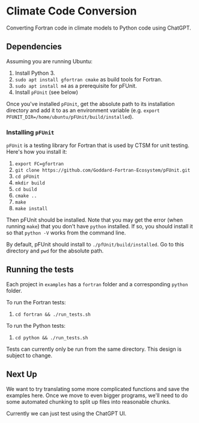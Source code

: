 # Climate Code Conversion

Converting Fortran code in climate models to Python code using ChatGPT. 

## Dependencies

Assuming you are running Ubuntu:

1. Install Python 3. 
2. `sudo apt install gfortran cmake` as build tools for Fortran.
3. `sudo apt install m4` as a prerequisite for pFUnit. 
4. Install `pFUnit` (see below)

Once you've installed `pFUnit`, get the absolute path to its installation directory and add it to as an environment variable (e.g. `export PFUNIT_DIR=/home/ubuntu/pFUnit/build/installed`). 

### Installing `pFUnit`

`pFUnit` is a testing library for Fortran that is used by CTSM for unit testing. Here's how you install it:

1. `export FC=gfortran`
2. `git clone https://github.com/Goddard-Fortran-Ecosystem/pFUnit.git`
3. `cd pFUnit`
4. `mkdir build`
5. `cd build`
6. `cmake ..`
7. `make`
8. `make install`

Then pFUnit should be installed. Note that you may get the error (when running `make`) that you don't have `python` installed. If so, you should install it so that `python -V` works from the command line. 

By default, pFUnit should install to `./pfUnit/build/installed`. Go to this directory and `pwd` for the absolute path. 


## Running the tests

Each project in `examples` has a `fortran` folder and a corresponding `python` folder. 

To run the Fortran tests:
1. `cd fortran && ./run_tests.sh`

To run the Python tests:
1. `cd python && ./run_tests.sh`

Tests can currently only be run from the same directory. This design is subject to change. 

## Next Up

We want to try translating some more complicated functions and save the examples here. Once we move to even bigger programs, we'll need to do some automated chunking to split up files into reasonable chunks. 

Currently we can just test using the ChatGPT UI. 